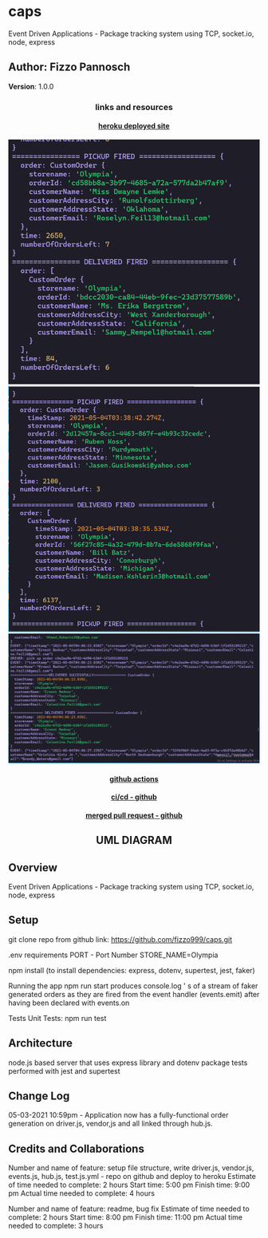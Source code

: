 # caps

Event Driven Applications - Package tracking system using TCP, socket.io, node, express

## Author: Fizzo Pannosch

**Version**: 1.0.0

<!-- (increment the patch/fix version number if you make more commits past your first submission) -->

### <center> links and resources </center>

#### <center> [heroku deployed site](https://fizzo-caps.herokuapp.com/) </center>

![console.log printout of app running](./assets/1869console-log.PNG)
![console.log printout of app running](./assets/1870console-log.PNG)
![console.log printout of app running](./assets/1871console-log.PNG)

#### <center> [github actions](https://github.com/fizzo999/caps/actions) </center>

<!-- #### <center> [github pull request](https://github.com/fizzo999/server-deployment-practice/pull/1) </center> -->

#### <center> [ci/cd - github](https://github.com/fizzo999/caps/actions/runs/) </center>

#### <center> [merged pull request - github](https://github.com/fizzo999/caps/pull/2) </center>

<!-- ![Cont Integration Cont Deploy](src/continuousIntegrationContinuousDepolyment002.png) -->

## <center> UML DIAGRAM </center>

<!-- ![web request response cycle diagram 001](./src/assets/1693signup-UMI.PNG)
![web request response cycle diagram 002](./src/assets/1692signin-UMI.PNG)
![web request response cycle diagram 003](./src/assets/1691users-UMI.PNG) -->

## Overview

Event Driven Applications - Package tracking system using TCP, socket.io, node, express

## Setup

git clone repo from github link:
https://github.com/fizzo999/caps.git

.env requirements
PORT - Port Number
STORE_NAME=Olympia

npm install
(to install dependencies: express, dotenv, supertest, jest, faker)

Running the app
npm run start
produces console.log ' s of a stream of faker generated orders as they are fired from the event handler (events.emit) after having been declared with events.on

Tests
Unit Tests: npm run test

## Architecture

node.js based server that uses express library and dotenv package
tests performed with jest and supertest

## Change Log

05-03-2021 10:59pm - Application now has a fully-functional order generation on driver.js, vendor,js and all linked through hub.js.

## Credits and Collaborations

Number and name of feature: setup file structure, write driver.js, vendor.js, events.js, hub.js, test.js.yml - repo on github and deploy to heroku
Estimate of time needed to complete: 2 hours
Start time: 5:00 pm
Finish time: 9:00 pm
Actual time needed to complete: 4 hours

Number and name of feature: readme, bug fix
Estimate of time needed to complete: 2 hours
Start time: 8:00 pm
Finish time: 11:00 pm
Actual time needed to complete: 3 hours
